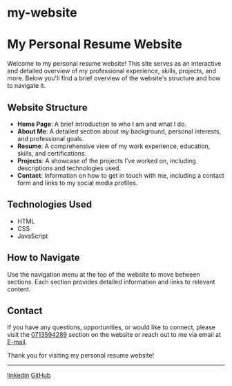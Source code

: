 # my-website
# My Personal Resume Website

Welcome to my personal resume website! This site serves as an interactive and detailed overview of my professional experience, skills, projects, and more. Below you'll find a brief overview of the website's structure and how to navigate it.

## Website Structure

- **Home Page**: A brief introduction to who I am and what I do.
- **About Me**: A detailed section about my background, personal interests, and professional goals.
- **Resume**: A comprehensive view of my work experience, education, skills, and certifications.
- **Projects**: A showcase of the projects I’ve worked on, including descriptions and technologies used.
- **Contact**: Information on how to get in touch with me, including a contact form and links to my social media profiles.

## Technologies Used

- HTML
- CSS
- JavaScript

## How to Navigate

Use the navigation menu at the top of the website to move between sections. Each section provides detailed information and links to relevant content.

## Contact

If you have any questions, opportunities, or would like to connect, please visit the [0713594289](#contact) section on the website or reach out to me via email at [E-mail](kennethtebogo17@gmail.com).

Thank you for visiting my personal resume website!

---

[linkedin](https://www.linkedin.com/in/kennethkhondowe)
[GitHub](https://github.com/KennethTebogo)
